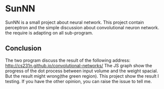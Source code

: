 <!---
layout: intro
title: SunNN
-->

# SunNN 

SunNN is a small project about neural network. This project contain perceptron and the simple discussion about convolutional neuron network. the require is adapting on all sub-program.

## Conclusion

The two program discuss the result of the following address:
	http://cs231n.github.io/convolutional-networks/
The JS graph show the progress of the dot process between input volume and the weight spacial. But the result might wrong(the green region). This project show the result I testing. If you have the other opinion, you can raise the issue to tell me.